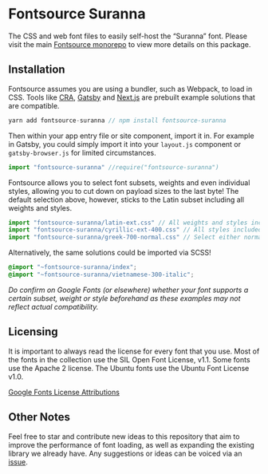# Fontsource Suranna

The CSS and web font files to easily self-host the “Suranna” font. Please visit the main [Fontsource monorepo](https://github.com/DecliningLotus/fontsource) to view more details on this package.

## Installation

Fontsource assumes you are using a bundler, such as Webpack, to load in CSS. Tools like [CRA](https://create-react-app.dev/), [Gatsby](https://www.gatsbyjs.org/) and [Next.js](https://nextjs.org/) are prebuilt example solutions that are compatible.

```javascript
yarn add fontsource-suranna // npm install fontsource-suranna
```

Then within your app entry file or site component, import it in. For example in Gatsby, you could simply import it into your `layout.js` component or `gatsby-browser.js` for limited circumstances.

```javascript
import "fontsource-suranna" //require("fontsource-suranna")
```

Fontsource allows you to select font subsets, weights and even individual styles, allowing you to cut down on payload sizes to the last byte! The default selection above, however, sticks to the Latin subset including all weights and styles.

```javascript
import "fontsource-suranna/latin-ext.css" // All weights and styles included.
import "fontsource-suranna/cyrillic-ext-400.css" // All styles included.
import "fontsource-suranna/greek-700-normal.css" // Select either normal or italic.
```

Alternatively, the same solutions could be imported via SCSS!

```scss
@import "~fontsource-suranna/index";
@import "~fontsource-suranna/vietnamese-300-italic";
```

_Do confirm on Google Fonts (or elsewhere) whether your font supports a certain subset, weight or style beforehand as these examples may not reflect actual compatibility._

## Licensing 

It is important to always read the license for every font that you use.
Most of the fonts in the collection use the SIL Open Font License, v1.1. Some fonts use the Apache 2 license. The Ubuntu fonts use the Ubuntu Font License v1.0.

[Google Fonts License Attributions](https://fonts.google.com/attribution)

## Other Notes

Feel free to star and contribute new ideas to this repository that aim to improve the performance of font loading, as well as expanding the existing library we already have. Any suggestions or ideas can be voiced via an [issue](https://github.com/DecliningLotus/fontsource/issues).

